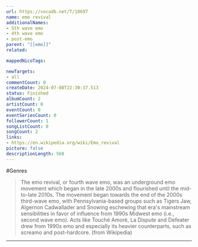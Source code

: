 ```yaml
---
url: https://vocadb.net/T/10697
name: emo revival
additionalNames: 
- 5th wave emo
- 4th wave emo
- post-emo
parent: "[[emo]]"
related:

mappedNicoTags:

newTargets:
- all
commentCount: 0
createDate: 2024-07-08T22:30:37.513
status: Finished
albumCount: 2
artistCount: 0
eventCount: 0
eventSeriesCount: 0
followerCount: 1
songListCount: 0
songCount: 2
links: 
- https://en.wikipedia.org/wiki/Emo_revival
picture: false
descriptionLength: 568
---
```


#Genres

>The emo revival, or fourth wave emo, was an underground emo movement which began in the late 2000s and flourished until the mid-to-late 2010s. The movement began towards the end of the 2000s third-wave emo, with Pennsylvania-based groups such as Tigers Jaw, Algernon Cadwallader and Snowing eschewing that era's mainstream sensibilities in favor of influence from 1990s Midwest emo (i.e., second wave emo). Acts like Touché Amoré, La Dispute and Defeater drew from 1990s emo and especially its heavier counterparts, such as screamo and post-hardcore. (from Wikipedia)

---

